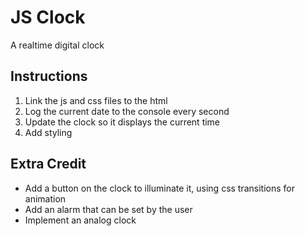 # JS Clock
A realtime digital clock

## Instructions
1. Link the js and css files to the html
2. Log the current date to the console every second
3. Update the clock so it displays the current time
4. Add styling

## Extra Credit
- Add a button on the clock to illuminate it, using css transitions for animation
- Add an alarm that can be set by the user
- Implement an analog clock
